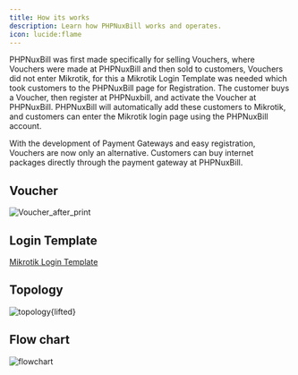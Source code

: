 ```yaml
---
title: How its works
description: Learn how PHPNuxBill works and operates.
icon: lucide:flame
---
```


PHPNuxBill was first made specifically for selling Vouchers, where Vouchers were made at PHPNuxBill and then sold to customers, Vouchers did not enter Mikrotik, for this a Mikrotik Login Template was needed which took customers to the PHPNuxBill page for Registration. The customer buys a Voucher, then register at PHPNuxbill, and activate the Voucher at PHPNuxBill. PHPNuxBill will automatically add these customers to Mikrotik, and customers can enter the Mikrotik login page using the PHPNuxBill account.

With the development of Payment Gateways and easy registration, Vouchers are now only an alternative. Customers can buy internet packages directly through the payment gateway at PHPNuxBill.

## Voucher

![Voucher_after_print](https://cdn.phpnuxbill.org/public/voucher.jpg)

## Login Template

[Mikrotik Login Template](https://github.com/hotspotbilling/phpnuxbill-mikrotik-login-template)


## Topology

![topology](https://cdn.phpnuxbill.org/public/topology.jpg){lifted}


## Flow chart

![flowchart](https://cdn.phpnuxbill.org/public/flow-chart.jpg)



